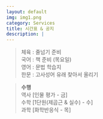 ```yaml
---
layout: default
img: img1.png
category: Services
title: 시간표 & 공지
description: |
---
```

  
  > 체육 : 줄넘기 준비           
  > 국어 : 책 준비 (목요일)         
  > 영어 : 문법 학습지         
  > 한문 : 고사성어 유래 찾아서 올리기      
     
  > **수행**      
  > 역사 [인물 평가 - 금]      
  > 수학 [1단원(제곱근 & 실수) - 수]    
  > 과학 [화학반응식 - 목]      